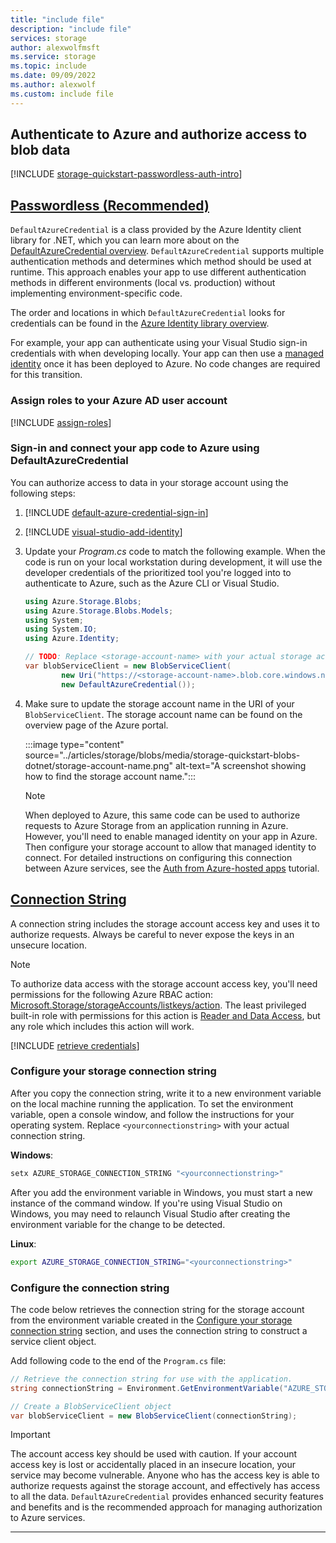 ```yaml
---
title: "include file"
description: "include file"
services: storage
author: alexwolfmsft
ms.service: storage
ms.topic: include
ms.date: 09/09/2022
ms.author: alexwolf
ms.custom: include file
---
```


## Authenticate to Azure and authorize access to blob data

[!INCLUDE [storage-quickstart-passwordless-auth-intro](storage-quickstart-passwordless-auth-intro.md)]

## [Passwordless (Recommended)](#tab/managed-identity)

`DefaultAzureCredential` is a class provided by the Azure Identity client library for .NET, which you can learn more about on the [DefaultAzureCredential overview](/dotnet/azure/sdk/authentication#defaultazurecredential). `DefaultAzureCredential` supports multiple authentication methods and determines which method should be used at runtime. This approach enables your app to use different authentication methods in different environments (local vs. production) without implementing environment-specific code.

The order and locations in which `DefaultAzureCredential` looks for credentials can be found in the [Azure Identity library overview](/dotnet/api/overview/azure/Identity-readme#defaultazurecredential).

For example, your app can authenticate using your Visual Studio sign-in credentials with when developing locally. Your app can then use a [managed identity](../articles/active-directory/managed-identities-azure-resources/overview.md) once it has been deployed to Azure. No code changes are required for this transition.

### Assign roles to your Azure AD user account

[!INCLUDE [assign-roles](assign-roles.md)]

### Sign-in and connect your app code to Azure using DefaultAzureCredential

You can authorize access to data in your storage account using the following steps:

1. [!INCLUDE [default-azure-credential-sign-in](passwordless/default-azure-credential-sign-in.md)]

2. [!INCLUDE [visual-studio-add-identity](passwordless/visual-studio-add-identity.md)]

3. Update your *Program.cs* code to match the following example. When the code is run on your local workstation during development, it will use the developer credentials of the prioritized tool you're logged into to authenticate to Azure, such as the Azure CLI or Visual Studio.

    ```csharp
    using Azure.Storage.Blobs;
    using Azure.Storage.Blobs.Models;
    using System;
    using System.IO;
    using Azure.Identity;
    
    // TODO: Replace <storage-account-name> with your actual storage account name
    var blobServiceClient = new BlobServiceClient(
            new Uri("https://<storage-account-name>.blob.core.windows.net"),
            new DefaultAzureCredential());
    ```

4. Make sure to update the storage account name in the URI of your `BlobServiceClient`. The storage account name can be found on the overview page of the Azure portal.

    :::image type="content" source="../articles/storage/blobs/media/storage-quickstart-blobs-dotnet/storage-account-name.png" alt-text="A screenshot showing how to find the storage account name.":::

    > [!NOTE]
    > When deployed to Azure, this same code can be used to authorize requests to Azure Storage from an application running in Azure. However, you'll need to enable managed identity on your app in Azure. Then configure your storage account to allow that managed identity to connect. For detailed instructions on configuring this connection between Azure services, see the [Auth from Azure-hosted apps](/dotnet/azure/sdk/authentication-azure-hosted-apps) tutorial.

## [Connection String](#tab/connection-string)

A connection string includes the storage account access key and uses it to authorize requests. Always be careful to never expose the keys in an unsecure location.

> [!NOTE]
> To authorize data access with the storage account access key, you'll need permissions for the following Azure RBAC action: [Microsoft.Storage/storageAccounts/listkeys/action](../articles/role-based-access-control/resource-provider-operations.md#microsoftstorage). The least privileged built-in role with permissions for this action is [Reader and Data Access](../articles/role-based-access-control/built-in-roles.md#reader-and-data-access), but any role which includes this action will work.

[!INCLUDE [retrieve credentials](retrieve-credentials.md)]

### Configure your storage connection string

After you copy the connection string, write it to a new environment variable on the local machine running the application. To set the environment variable, open a console window, and follow the instructions for your operating system. Replace `<yourconnectionstring>` with your actual connection string.

**Windows**:

```cmd
setx AZURE_STORAGE_CONNECTION_STRING "<yourconnectionstring>"
```

After you add the environment variable in Windows, you must start a new instance of the command window. If you're using Visual Studio on Windows, you may need to relaunch Visual Studio after creating the environment variable for the change to be detected.

**Linux**:

```bash
export AZURE_STORAGE_CONNECTION_STRING="<yourconnectionstring>"
```

### Configure the connection string

The code below retrieves the connection string for the storage account from the environment variable created in the [Configure your storage connection string](#configure-your-storage-connection-string) section, and uses the connection string to construct a service client object.

Add following code to the end of the `Program.cs` file:

```csharp
// Retrieve the connection string for use with the application. 
string connectionString = Environment.GetEnvironmentVariable("AZURE_STORAGE_CONNECTION_STRING");

// Create a BlobServiceClient object 
var blobServiceClient = new BlobServiceClient(connectionString);
```

> [!IMPORTANT]
> The account access key should be used with caution. If your account access key is lost or accidentally placed in an insecure location, your service may become vulnerable. Anyone who has the access key is able to authorize requests against the storage account, and effectively has access to all the data. `DefaultAzureCredential` provides enhanced security features and benefits and is the recommended approach for managing authorization to Azure services.

---